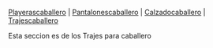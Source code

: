 [Playerascaballero](./Playerascaballero.md) | [Pantalonescaballero](./Pantalonescaballero.md) | [Calzadocaballero](./Calzadocaballero.md) | [Trajescaballero](./Trajescaballero.md)

Esta seccion es de los Trajes para caballero
